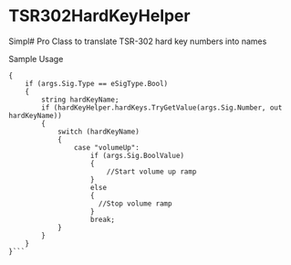 # TSR302HardKeyHelper
Simpl# Pro Class to translate TSR-302 hard key numbers into names

Sample Usage
```private void ui_SigChange(BasicTriList currentDevice, SigEventArgs args)
{
    if (args.Sig.Type == eSigType.Bool)
    {                    
        string hardKeyName;
        if (hardKeyHelper.hardKeys.TryGetValue(args.Sig.Number, out hardKeyName))
        {
            switch (hardKeyName)
            {
                case "volumeUp":
                    if (args.Sig.BoolValue)
                    {
                        //Start volume up ramp
                    }
                    else
                    {
                      //Stop volume ramp
                    }
                    break;
            }
        }
    }
}```
